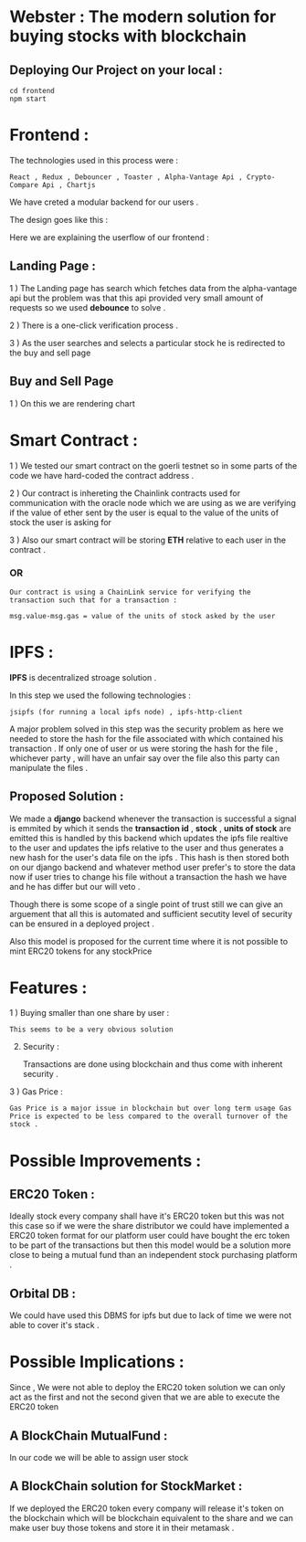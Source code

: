 # Webster : The modern solution for buying stocks with blockchain

## Deploying Our Project on your local :

```
cd frontend
npm start
```

# Frontend :

The technologies used in this process were : 

```
React , Redux , Debouncer , Toaster , Alpha-Vantage Api , Crypto-Compare Api , Chartjs
```
We have creted a modular backend for our users .

The design goes like this : 

Here we are explaining the userflow of our frontend :

## Landing Page :


1 ) The Landing page has search which fetches data from the alpha-vantage api but the problem was that this api provided very small amount of requests so we used **debounce** to solve .

2 ) There is a one-click verification process .

3 ) As the user searches and selects a particular stock he is redirected to the buy and sell page

## Buy and Sell Page

1 ) On this we are rendering chart 

# Smart Contract : 

1 ) We tested our smart contract on the goerli testnet so in some parts of the code we have hard-coded the contract address .

2 ) Our contract is inhereting the Chainlink contracts used for communication with the oracle node which we are using as we are verifying if the value of ether sent by the user is equal to the value of the units of stock the user is asking for 

3 ) Also our smart contract will be storing **ETH** relative to each user in the contract .

### OR

```
Our contract is using a ChainLink service for verifying the transaction such that for a transaction :

msg.value-msg.gas = value of the units of stock asked by the user 
```

# IPFS :

**IPFS** is decentralized stroage solution . 

In this step we used the following technologies : 

```
jsipfs (for running a local ipfs node) , ipfs-http-client 
```
A major problem solved in this step was the security problem as here we needed to store the hash for the file associated with which contained his transaction . If only one of user or us were storing the hash for the file , whichever party , will have an unfair say over the file also this party can manipulate the files . 

## Proposed Solution :

We made a **django** backend whenever the transaction is successful a signal is emmited by which it sends the **transaction id** , **stock** , **units of stock** are emitted this is handled by this backend which updates the ipfs file realtive to the user and updates the ipfs relative to the user and thus generates a new hash for the user's data file on the ipfs . This hash is then stored both on our django backend and whatever method user prefer's to store the data now if user tries to change his file without a transaction the hash we have and he has differ but our will veto . 

Though there is some scope of a single point of trust still we can give an arguement that all this is automated and sufficient secutity level of security can be ensured in a deployed project .

Also this model is proposed for the current time where it is not possible to mint ERC20 tokens for any stockPrice
# Features :

1 ) Buying smaller than one share by user :

    This seems to be a very obvious solution 

2) Security : 

    Transactions are done using blockchain and thus come with inherent security .

3 ) Gas Price :

    Gas Price is a major issue in blockchain but over long term usage Gas Price is expected to be less compared to the overall turnover of the stock .

# Possible Improvements :

## ERC20 Token :

Ideally stock every company shall have it's ERC20 token but this was not this case so if we were the share distributor we could have implemented a ERC20 token format for our platform user could have bought the erc token to be part of the transactions but then this model would be a solution more close to being a mutual fund than an independent stock purchasing platform . 

## Orbital DB : 

We could have used this DBMS for ipfs but due to lack of time we were not able to cover it's stack .


# Possible Implications : 

Since , We were not able to deploy the ERC20 token solution we can only act as the first and not the second given that we are able to execute the ERC20 token 

## A BlockChain MutualFund :

In our code we will be able to assign user stock 

## A BlockChain solution for StockMarket :

If we deployed the ERC20 token every company will release it's token on the blockchain which will be blockchain equivalent to the share and we can make user buy those tokens and store it in their metamask .




